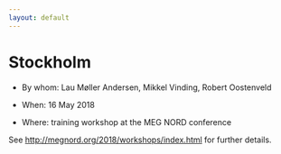 ```yaml
---
layout: default
---
```


#  Stockholm


*  By whom: Lau Møller Andersen, Mikkel Vinding, Robert Oostenveld

*  When: 16 May 2018

*  Where: training workshop at the MEG NORD conference

See http://megnord.org/2018/workshops/index.html for further details.
